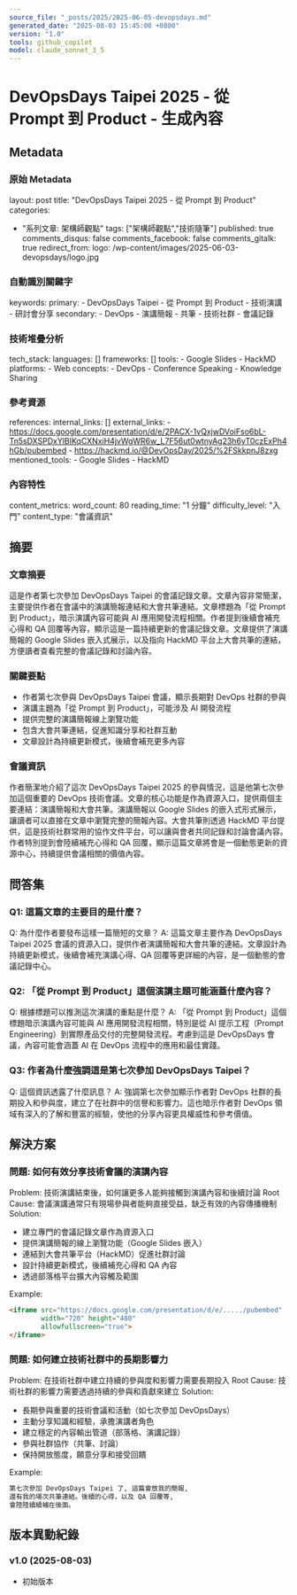```yaml
---
source_file: "_posts/2025/2025-06-05-devopsdays.md"
generated_date: "2025-08-03 15:45:00 +0800"
version: "1.0"
tools: github_copilot
model: claude_sonnet_3_5
---
```


# DevOpsDays Taipei 2025 - 從 Prompt 到 Product - 生成內容

## Metadata

### 原始 Metadata

layout: post
title: "DevOpsDays Taipei 2025 - 從 Prompt 到 Product"
categories:
- "系列文章: 架構師觀點"
tags: ["架構師觀點","技術隨筆"]
published: true
comments_disqus: false
comments_facebook: false
comments_gitalk: true
redirect_from:
logo: /wp-content/images/2025-06-03-devopsdays/logo.jpg

### 自動識別關鍵字

keywords:
  primary:
    - DevOpsDays Taipei
    - 從 Prompt 到 Product
    - 技術演講
    - 研討會分享
  secondary:
    - DevOps
    - 演講簡報
    - 共筆
    - 技術社群
    - 會議記錄

### 技術堆疊分析

tech_stack:
  languages: []
  frameworks: []
  tools:
    - Google Slides
    - HackMD
  platforms:
    - Web
  concepts:
    - DevOps
    - Conference Speaking
    - Knowledge Sharing

### 參考資源

references:
  internal_links: []
  external_links:
    - https://docs.google.com/presentation/d/e/2PACX-1vQxjwDVoiFso6bL-Tn5sDXSPDxYlBIKqCXNxiH4jvWgWR6w_L7F56ut0wtnyAg23h6yT0czExPh4hGb/pubembed
    - https://hackmd.io/@DevOpsDay/2025/%2FSkkpnJ8zxg
  mentioned_tools:
    - Google Slides
    - HackMD

### 內容特性

content_metrics:
  word_count: 80
  reading_time: "1 分鐘"
  difficulty_level: "入門"
  content_type: "會議資訊"

## 摘要

### 文章摘要

這是作者第七次參加 DevOpsDays Taipei 的會議記錄文章。文章內容非常簡潔，主要提供作者在會議中的演講簡報連結和大會共筆連結。文章標題為「從 Prompt 到 Product」，暗示演講內容可能與 AI 應用開發流程相關。作者提到後續會補充心得和 QA 回覆等內容，顯示這是一篇持續更新的會議記錄文章。文章提供了演講簡報的 Google Slides 嵌入式展示，以及指向 HackMD 平台上大會共筆的連結，方便讀者查看完整的會議記錄和討論內容。

### 關鍵要點

- 作者第七次參與 DevOpsDays Taipei 會議，顯示長期對 DevOps 社群的參與
- 演講主題為「從 Prompt 到 Product」，可能涉及 AI 開發流程
- 提供完整的演講簡報線上瀏覽功能
- 包含大會共筆連結，促進知識分享和社群互動
- 文章設計為持續更新模式，後續會補充更多內容

### 會議資訊

作者簡潔地介紹了這次 DevOpsDays Taipei 2025 的參與情況，這是他第七次參加這個重要的 DevOps 技術會議。文章的核心功能是作為資源入口，提供兩個主要連結：演講簡報和大會共筆。演講簡報以 Google Slides 的嵌入式形式展示，讓讀者可以直接在文章中瀏覽完整的簡報內容。大會共筆則透過 HackMD 平台提供，這是技術社群常用的協作文件平台，可以讓與會者共同記錄和討論會議內容。作者特別提到會陸續補充心得和 QA 回覆，顯示這篇文章將會是一個動態更新的資源中心，持續提供會議相關的價值內容。

## 問答集

### Q1: 這篇文章的主要目的是什麼？
Q: 為什麼作者要發布這樣一篇簡短的文章？
A: 這篇文章主要作為 DevOpsDays Taipei 2025 會議的資源入口，提供作者演講簡報和大會共筆的連結。文章設計為持續更新模式，後續會補充演講心得、QA 回覆等更詳細的內容，是一個動態的會議記錄中心。

### Q2: 「從 Prompt 到 Product」這個演講主題可能涵蓋什麼內容？
Q: 根據標題可以推測這次演講的重點是什麼？
A: 「從 Prompt 到 Product」這個標題暗示演講內容可能與 AI 應用開發流程相關，特別是從 AI 提示工程（Prompt Engineering）到實際產品交付的完整開發流程。考慮到這是 DevOpsDays 會議，內容可能會涵蓋 AI 在 DevOps 流程中的應用和最佳實踐。

### Q3: 作者為什麼強調這是第七次參加 DevOpsDays Taipei？
Q: 這個資訊透露了什麼訊息？
A: 強調第七次參加顯示作者對 DevOps 社群的長期投入和參與度，建立了在社群中的信譽和影響力。這也暗示作者對 DevOps 領域有深入的了解和豐富的經驗，使他的分享內容更具權威性和參考價值。

## 解決方案

### 問題: 如何有效分享技術會議的演講內容
Problem: 技術演講結束後，如何讓更多人能夠接觸到演講內容和後續討論
Root Cause: 會議演講通常只有現場參與者能夠直接受益，缺乏有效的內容傳播機制
Solution:
- 建立專門的會議記錄文章作為資源入口
- 提供演講簡報的線上瀏覽功能（Google Slides 嵌入）
- 連結到大會共筆平台（HackMD）促進社群討論
- 設計持續更新模式，後續補充心得和 QA 內容
- 透過部落格平台擴大內容觸及範圍

Example:
```html
<iframe src="https://docs.google.com/presentation/d/e/...../pubembed" 
        width="720" height="480" 
        allowfullscreen="true">
</iframe>
```

### 問題: 如何建立技術社群中的長期影響力
Problem: 在技術社群中建立持續的參與度和影響力需要長期投入
Root Cause: 技術社群的影響力需要透過持續的參與和貢獻來建立
Solution:
- 長期參與重要的技術會議和活動（如七次參加 DevOpsDays）
- 主動分享知識和經驗，承擔演講者角色
- 建立穩定的內容輸出管道（部落格、演講記錄）
- 參與社群協作（共筆、討論）
- 保持開放態度，願意分享和接受回饋

Example:
```markdown
第七次參加 DevOpsDays Taipei 了, 這篇會放我的簡報, 
還有我的場次共筆連結。後續的心得，以及 QA 回覆等, 
會陸陸續續補在後面。
```

## 版本異動紀錄

### v1.0 (2025-08-03)
- 初始版本
